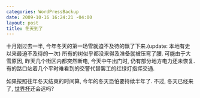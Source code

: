 ```yaml
--- 
categories: WordPressBackup
date: 2009-10-16 16:24:21 -04:00
layout: post
title: 冬天到了
---
```

十月刚过去一半, 今年冬天的第一场雪就迫不及待的飘了下来.(update: 本地有史以来最迫不及待的一次) 所有的树似乎都没来得及准备就被压弯了腰. 可能由于大雪原因, 昨天几个街区内都突然断电, 今天中午出门时, 仍有部分地方电力还未恢复. 有的路口站着几个平时难看到的交警代替罢工的红绿灯指挥交通.

如果按照往年冬天结束的时间算, 今年的冬天恐怕要持续半年了. 不过, 冬天已经来了, <a href="http://www.fifa.com/mm/document/tournament/preliminarydraw/64/42/24/2010fwc_matchschedule7709.pdf" target="_blank">世界杯</a>还会远吗?
<!--more-->
